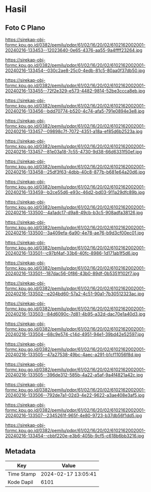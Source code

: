 # Hasil

## Foto C Plano

https://sirekap-obj-formc.kpu.go.id/0382/pemilu/pdpr/61/02/16/20/02/6102162002001-20240216-133453--12023640-0e65-4376-aa55-9a4ffff23264.jpg

https://sirekap-obj-formc.kpu.go.id/0382/pemilu/pdpr/61/02/16/20/02/6102162002001-20240216-133454--030c2ae8-25c0-4edb-81c5-80aa0f37db50.jpg

https://sirekap-obj-formc.kpu.go.id/0382/pemilu/pdpr/61/02/16/20/02/6102162002001-20240216-133455--72f2e329-e573-4482-9814-52be3ccca8eb.jpg

https://sirekap-obj-formc.kpu.go.id/0382/pemilu/pdpr/61/02/16/20/02/6102162002001-20240216-133456--bdd70774-b520-4c74-afa5-791e0894e3e8.jpg

https://sirekap-obj-formc.kpu.go.id/0382/pemilu/pdpr/61/02/16/20/02/6102162002001-20240216-133457--09898c7f-7072-4351-a18a-ef85d6b2523a.jpg

https://sirekap-obj-formc.kpu.go.id/0382/pemilu/pdpr/61/02/16/20/02/6102162002001-20240216-133457--81e03a18-7c55-4730-9d38-66d6331f50ef.jpg

https://sirekap-obj-formc.kpu.go.id/0382/pemilu/pdpr/61/02/16/20/02/6102162002001-20240216-133458--25df3f63-4dbb-40c8-877b-b681e64a20d6.jpg

https://sirekap-obj-formc.kpu.go.id/0382/pemilu/pdpr/61/02/16/20/02/6102162002001-20240216-133459--b2ce55d6-e93c-46d2-bd03-911a29dfc89b.jpg

https://sirekap-obj-formc.kpu.go.id/0382/pemilu/pdpr/61/02/16/20/02/6102162002001-20240216-133500--4a1adc17-d9a8-49cb-b3c5-908adfa38126.jpg

https://sirekap-obj-formc.kpu.go.id/0382/pemilu/pdpr/61/02/16/20/02/6102162002001-20240216-133500--3a409efa-6a90-4e78-ae76-b9d3cf00ec01.jpg

https://sirekap-obj-formc.kpu.go.id/0382/pemilu/pdpr/61/02/16/20/02/6102162002001-20240216-133501--c97bf4af-33b6-40fc-8986-1d171ab1f5d6.jpg

https://sirekap-obj-formc.kpu.go.id/0382/pemilu/pdpr/61/02/16/20/02/6102162002001-20240216-133501--187dac56-0f86-43b0-89df-0b5351f102f7.jpg

https://sirekap-obj-formc.kpu.go.id/0382/pemilu/pdpr/61/02/16/20/02/6102162002001-20240216-133502--e204bd60-57a2-4c51-90a1-7b30512323ac.jpg

https://sirekap-obj-formc.kpu.go.id/0382/pemilu/pdpr/61/02/16/20/02/6102162002001-20240216-133503--84d6090c-7d81-4b95-a32d-dac70e1a40d3.jpg

https://sirekap-obj-formc.kpu.go.id/0382/pemilu/pdpr/61/02/16/20/02/6102162002001-20240216-133504--68c9e574-c14d-4951-94e1-39bd42e52597.jpg

https://sirekap-obj-formc.kpu.go.id/0382/pemilu/pdpr/61/02/16/20/02/6102162002001-20240216-133505--47a27538-49bc-4aec-a291-b1cf11056f8d.jpg

https://sirekap-obj-formc.kpu.go.id/0382/pemilu/pdpr/61/02/16/20/02/6102162002001-20240216-133505--396de312-585b-4a22-a5af-9a4f4821a42c.jpg

https://sirekap-obj-formc.kpu.go.id/0382/pemilu/pdpr/61/02/16/20/02/6102162002001-20240216-133506--792de7a1-02d3-4e22-9622-a3ae408e3af5.jpg

https://sirekap-obj-formc.kpu.go.id/0382/pemilu/pdpr/61/02/16/20/02/6102162002001-20240216-133507--2345261f-965f-4e80-9723-b37db56f1dd5.jpg

https://sirekap-obj-formc.kpu.go.id/0382/pemilu/pdpr/61/02/16/20/02/6102162002001-20240216-133454--cbbf220e-e3b6-405b-9cf5-c618b6bb3216.jpg


## Metadata

| Key        | Value               |
| ---------- | ------------------- |
| Time Stamp | 2024-02-17 13:05:41 |
| Kode Dapil | 6101                |



